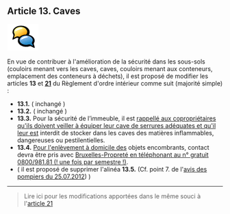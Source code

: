 ## Article 13. Caves

![](icon_feedback.png "Vivre ensemble")

En vue de contribuer à l'amélioration de la sécurité dans les sous-sols (couloirs menant vers les caves, caves, couloirs menant aux conteneurs, emplacement des conteneurs à déchets), il est proposé de modifier les articles **13** et [**21**](art_21.md) du Règlement d'ordre intérieur comme suit   (majorité simple) :

* **13.1.** ( inchangé )  
* **13.2.** ( inchangé )  
* **13.3.** Pour la sécurité de l’immeuble, il est <u>rappellé aux copropriétaires qu'ils doivent veiller à équiper leur cave de serrures adéquates et qu'il leur est</u> interdit de stocker dans les caves des matières inflammables, dangereuses ou pestilentielles.  
* **13.4.** <u>Pour l'enlèvement à domicile des</u> objets encombrants, contact devra être pris avec <u>Bruxelles-Propreté en téléphonant au n° gratuit 0800/981.81 (! une fois par semestre !)</u>.  
* ( il est proposé de supprimer l'alinéa **13.5.** (Cf. point 7. de l'[avis des pompiers du 25.07.2012](Advies_Brandweer_20120725.pdf)) ) 

---

> Lire ici pour les modifications apportées dans le même souci à l'[article 21](art_21.md)